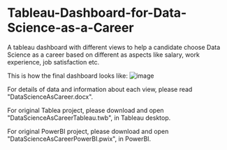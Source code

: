 # Tableau-Dashboard-for-Data-Science-as-a-Career
A tableau dashboard with different views to help a candidate choose Data Science as a career based on different as aspects like salary, work experience, job satisfaction etc.

This is how the final dashboard looks like:
![image](https://user-images.githubusercontent.com/79374661/121393432-3e00cc00-c948-11eb-8362-84b5a372d43a.png)

For details of data and information about each view, please read "DataScienceAsCareer.docx".

For original Tablea project, please download and open "DataScienceAsCareerTableau.twb", in Tableau desktop.

For original PowerBI project, please download and open "DataScienceAsCareerPowerBI.pwix", in PowerBI.
